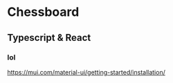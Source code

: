 
# Chessboard
## Typescript & React
### lol
https://mui.com/material-ui/getting-started/installation/
